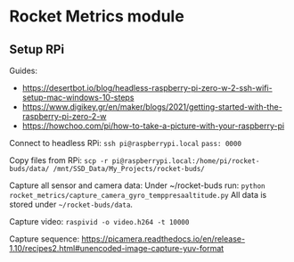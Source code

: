 # Rocket Metrics module

## Setup RPi

Guides:
- https://desertbot.io/blog/headless-raspberry-pi-zero-w-2-ssh-wifi-setup-mac-windows-10-steps
- https://www.digikey.gr/en/maker/blogs/2021/getting-started-with-the-raspberry-pi-zero-2-w
- https://howchoo.com/pi/how-to-take-a-picture-with-your-raspberry-pi

Connect to headless RPi:
`ssh pi@raspberrypi.local`
`pass: 0000`

Copy files from RPi:
`scp -r pi@raspberrypi.local:/home/pi/rocket-buds/data/ /mnt/SSD_Data/My_Projects/rocket-buds/`

Capture all sensor and camera data:
Under ~/rocket-buds run:
`python rocket_metrics/capture_camera_gyro_temppresaaltitude.py`
All data is stored under `~/rocket-buds/data`.

Capture video:
`raspivid -o video.h264 -t 10000`

Capture sequence:
https://picamera.readthedocs.io/en/release-1.10/recipes2.html#unencoded-image-capture-yuv-format
